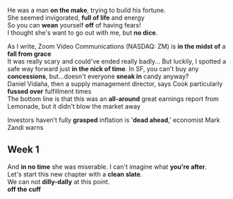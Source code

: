He was a man **on the make**, trying to build his fortune.  
She seemed invigorated, **full of life** and energy  
So you can **wean** yourself **off** of having fears!  
I thought she's want to go out with me, but **no dice**.  


As I write, Zoom Video Communications (NASDAQ: ZM) is **in the midst of** a **fall from grace**  
It was really scary and could've ended really badly...  But luckily, I spotted a safe way forward just **in the nick of time**.
In SF, you can't buy any **concessions**, but...doesn't everyone **sneak in** candy anyway?   
Daniel Vidaña, then a supply management director, says Cook particularly **fussed over** fulfillment times  
The bottom line is that this was an **all-around** great earnings report from Lemonade, but it didn't blow the market away  

Investors haven’t fully **grasped** inflation is '**dead ahead**,' economist Mark Zandi warns  
## Week 1 

And **in no time** she was miserable. 
I can't imagine what **you're after**.  
Let's start this new chapter with a **clean slate**.  
We can not **dilly-dally** at this point.   
**off the cuff**
